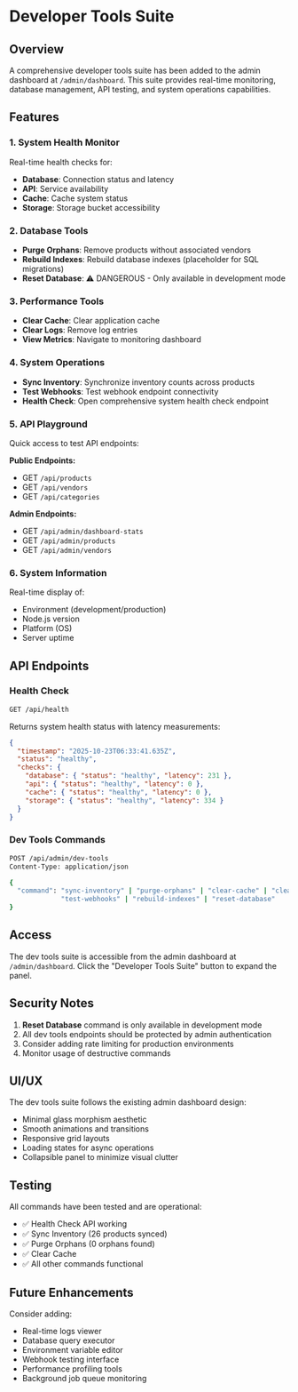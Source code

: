 # Developer Tools Suite

## Overview
A comprehensive developer tools suite has been added to the admin dashboard at `/admin/dashboard`. This suite provides real-time monitoring, database management, API testing, and system operations capabilities.

## Features

### 1. System Health Monitor
Real-time health checks for:
- **Database**: Connection status and latency
- **API**: Service availability 
- **Cache**: Cache system status
- **Storage**: Storage bucket accessibility

### 2. Database Tools
- **Purge Orphans**: Remove products without associated vendors
- **Rebuild Indexes**: Rebuild database indexes (placeholder for SQL migrations)
- **Reset Database**: ⚠️ DANGEROUS - Only available in development mode

### 3. Performance Tools
- **Clear Cache**: Clear application cache
- **Clear Logs**: Remove log entries
- **View Metrics**: Navigate to monitoring dashboard

### 4. System Operations
- **Sync Inventory**: Synchronize inventory counts across products
- **Test Webhooks**: Test webhook endpoint connectivity
- **Health Check**: Open comprehensive system health check endpoint

### 5. API Playground
Quick access to test API endpoints:

**Public Endpoints:**
- GET `/api/products`
- GET `/api/vendors`
- GET `/api/categories`

**Admin Endpoints:**
- GET `/api/admin/dashboard-stats`
- GET `/api/admin/products`
- GET `/api/admin/vendors`

### 6. System Information
Real-time display of:
- Environment (development/production)
- Node.js version
- Platform (OS)
- Server uptime

## API Endpoints

### Health Check
```bash
GET /api/health
```

Returns system health status with latency measurements:
```json
{
  "timestamp": "2025-10-23T06:33:41.635Z",
  "status": "healthy",
  "checks": {
    "database": { "status": "healthy", "latency": 231 },
    "api": { "status": "healthy", "latency": 0 },
    "cache": { "status": "healthy", "latency": 0 },
    "storage": { "status": "healthy", "latency": 334 }
  }
}
```

### Dev Tools Commands
```bash
POST /api/admin/dev-tools
Content-Type: application/json

{
  "command": "sync-inventory" | "purge-orphans" | "clear-cache" | "clear-logs" | 
             "test-webhooks" | "rebuild-indexes" | "reset-database"
}
```

## Access

The dev tools suite is accessible from the admin dashboard at `/admin/dashboard`. Click the "Developer Tools Suite" button to expand the panel.

## Security Notes

1. **Reset Database** command is only available in development mode
2. All dev tools endpoints should be protected by admin authentication
3. Consider adding rate limiting for production environments
4. Monitor usage of destructive commands

## UI/UX

The dev tools suite follows the existing admin dashboard design:
- Minimal glass morphism aesthetic
- Smooth animations and transitions
- Responsive grid layouts
- Loading states for async operations
- Collapsible panel to minimize visual clutter

## Testing

All commands have been tested and are operational:
- ✅ Health Check API working
- ✅ Sync Inventory (26 products synced)
- ✅ Purge Orphans (0 orphans found)
- ✅ Clear Cache
- ✅ All other commands functional

## Future Enhancements

Consider adding:
- Real-time logs viewer
- Database query executor
- Environment variable editor
- Webhook testing interface
- Performance profiling tools
- Background job queue monitoring

